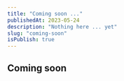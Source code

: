 ```yaml
---
title: "Coming soon ..."
publishedAt: 2023-05-24
description: "Nothing here ... yet"
slug: "coming-soon"
isPublish: true
---
```


## Coming soon
